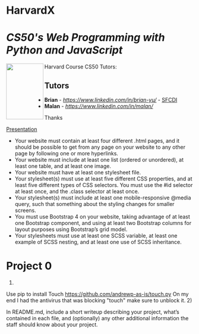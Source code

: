 # HarvardX
*CS50's Web Programming with Python and JavaScript*
=====================================================
<img src="kanganru.png" align="left" width="100" height="150" />

 Harvard Course CS50
 Tutors:
 
 ## Tutors
* **Brian** - *https://www.linkedin.com/in/brian-yu/* - [SFCDI](https://www.sfcdi.org)
* **Malan** - *https://www.linkedin.com/in/malan/* 

Thanks

[Presentation](https://docs.google.com/presentation/d/1PY0RU9T0NnZnrGIihKm32UpJGw9H2y3DOEGgaJlzG2o/edit?ts=5dab4ee7#slide=id.g640068be55_0_5)

* Your website must contain at least four different .html pages, and it should be possible to get from any page on your website to any other page by following one or more hyperlinks.
* Your website must include at least one list (ordered or unordered), at least one table, and at least one image.
* Your website must have at least one stylesheet file.
* Your stylesheet(s) must use at least five different CSS properties, and at least five different types of CSS selectors. You must use the #id selector at least once, and the .class selector at least once.
* Your stylesheet(s) must include at least one mobile-responsive @media query, such that something about the styling changes for smaller screens.
* You must use Bootstrap 4 on your website, taking advantage of at least one Bootstrap component, and using at least two Bootstrap columns for layout purposes using Bootstrap’s grid model.
* Your stylesheets must use at least one SCSS variable, at least one example of SCSS nesting, and at least one use of SCSS inheritance.


# Project 0
1)
Use pip to install Touch
https://github.com/andrewp-as-is/touch.py 
On my end I had the antivirus that was blocking "touch" make sure to unblock it. 
2) 

In README.md, include a short writeup describing your project, what’s contained in each file, and (optionally) any other additional information the staff should know about your project.


